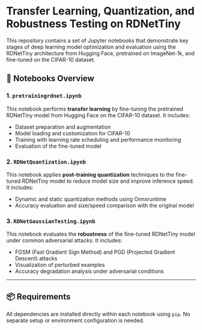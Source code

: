 # Transfer Learning, Quantization, and Robustness Testing on RDNetTiny

This repository contains a set of Jupyter notebooks that demonstrate key stages of deep learning model optimization and evaluation using the RDNetTiny architecture from Hugging Face, pretrained on ImageNet-1k, and fine-tuned on the CIFAR-10 dataset.

## 📁 Notebooks Overview

### 1. `pretrainingrdnet.ipynb`
This notebook performs **transfer learning** by fine-tuning the pretrained RDNetTiny model from Hugging Face on the CIFAR-10 dataset. It includes:
- Dataset preparation and augmentation
- Model loading and customization for CIFAR-10
- Training with learning rate scheduling and performance monitoring
- Evaluation of the fine-tuned model

### 2. `RDNetQuantization.ipynb`
This notebook applies **post-training quantization** techniques to the fine-tuned RDNetTiny model to reduce model size and improve inference speed. It includes:
- Dynamic and static quantization methods using Onnxruntime
- Accuracy evaluation and size/speed comparison with the original model

### 3. `RDNetGaussianTesting.ipynb`
This notebook evaluates the **robustness** of the fine-tuned RDNetTiny model under common adversarial attacks. It includes:
- FGSM (Fast Gradient Sign Method) and PGD (Projected Gradient Descent) attacks
- Visualization of perturbed examples
- Accuracy degradation analysis under adversarial conditions

---

## 📦 Requirements

All dependencies are installed directly within each notebook using `pip`. No separate setup or environment configuration is needed.




